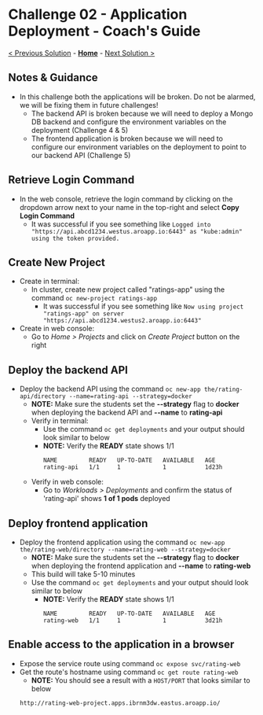 # Challenge 02 - Application Deployment - Coach's Guide 

[< Previous Solution](./Solution-01.md) - **[Home](./README.md)** - [Next Solution >](./Solution-03.md)

## Notes & Guidance
- In this challenge both the applications will be broken. Do not be alarmed, we will be fixing them in future challenges!
  - The backend API is broken because we will need to deploy a Mongo DB backend and configure the environment variables on the deployment (Challenge 4 & 5)
  - The frontend application is broken because we will need to configure our environment variables on the deployment to point to our backend API (Challenge 5)

## Retrieve Login Command
- In the web console, retrieve the login command by clicking on the dropdown arrow next to your name in the top-right and select **Copy Login Command**
  - It was successful if you see something like `Logged into "https://api.abcd1234.westus.aroapp.io:6443" as "kube:admin" using the token provided.`

## Create New Project
- Create in terminal:
  - In cluster, create new project called "ratings-app" using the command `oc new-project ratings-app`
    - It was successful if you see something like `Now using project "ratings-app" on server "https://api.abcd1234.westus2.aroapp.io:6443"`
- Create in web console:
  - Go to *Home > Projects* and click on *Create Project* button on the right

## Deploy the backend API
- Deploy the backend API using the command `oc new-app the/rating-api/directory --name=rating-api --strategy=docker`
  - **NOTE:** Make sure the students set the **--strategy** flag to **docker** when deploying the backend API and **--name** to **rating-api**
  - Verify in terminal:
    - Use the command `oc get deployments` and your output should look similar to below
    - **NOTE:** Verify the **READY** state shows 1/1
      ```
      NAME         READY   UP-TO-DATE   AVAILABLE   AGE
      rating-api   1/1     1            1           1d23h
      ```
  - Verify in web console:
    - Go to *Workloads > Deployments* and confirm the status of 'rating-api' shows **1 of 1 pods** deployed

## Deploy frontend application
- Deploy the frontend application using the command `oc new-app the/rating-web/directory --name=rating-web --strategy=docker`
  - **NOTE:** Make sure the students set the **--strategy** flag to **docker** when deploying the frontend application and **--name** to **rating-web**
  - This build will take 5-10 minutes
  - Use the command `oc get deployments` and your output should look similar to below
    - **NOTE:** Verify the **READY** state shows 1/1
      ```
      NAME         READY   UP-TO-DATE   AVAILABLE   AGE
      rating-web   1/1     1            1           3d21h
      ```

## Enable access to the application in a browser
- Expose the service route using command `oc expose svc/rating-web`
- Get the route's hostname using command `oc get route rating-web`
  - **NOTE:** You should see a result with a `HOST/PORT` that looks similar to below 
  ```
  http://rating-web-project.apps.ibrnm3dw.eastus.aroapp.io/
  ```